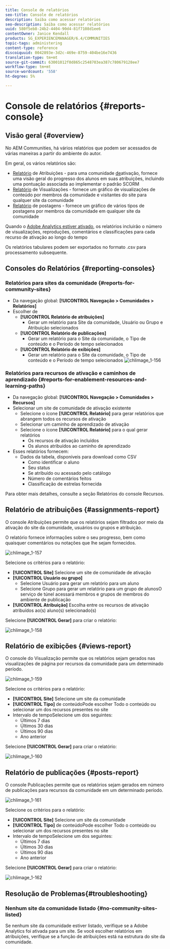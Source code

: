 ```yaml
---
title: Console de relatórios
seo-title: Console de relatórios
description: Saiba como acessar relatórios
seo-description: Saiba como acessar relatórios
uuid: 580f5eb8-24b2-4404-90d4-81f7108d1ee6
contentOwner: Janice Kendall
products: SG_EXPERIENCEMANAGER/6.4/COMMUNITIES
topic-tags: administering
content-type: reference
discoiquuid: 0042893e-3d2c-469e-8759-404be16e7436
translation-type: tm+mt
source-git-commit: 63001012f0d865c2548703ea387c780679128ee7
workflow-type: tm+mt
source-wordcount: '558'
ht-degree: 5%

---
```



# Console de relatórios {#reports-console}

## Visão geral {#overview}

No AEM Communities, há vários relatórios que podem ser acessados de várias maneiras a partir do ambiente do autor.

Em geral, os vários relatórios são:

* [Relatório](#assignments-report) de Atribuições - para uma comunidade [de](overview.md#enablement-community)ativação, fornece uma visão geral do progresso dos alunos em suas atribuições, incluindo uma pontuação associada ao implementar o padrão SCORM
* [Relatório](#views-report) de Visualizações - fornece um gráfico de visualizações de conteúdo por membros da comunidade e visitantes do site para qualquer site da comunidade
* [Relatório](#posts-report) de postagens - fornece um gráfico de vários tipos de postagens por membros da comunidade em qualquer site da comunidade

Quando o [Adobe Analytics estiver ativado](sites-console.md#analytics), os relatórios incluirão o número de visualizações, reproduções, comentários e classificações para cada recurso de ativação ao longo do tempo

Os relatórios tabulares podem ser exportados no formato .csv para processamento subsequente.

## Consoles do Relatórios {#reporting-consoles}

### Relatórios para sites da comunidade {#reports-for-community-sites}

* Da navegação global: **[!UICONTROL Navegação > Comunidades > Relatórios]**
* Escolher de
   * **[!UICONTROL Relatório de atribuições]**
      * Gerar um relatório para Site da comunidade, Usuário ou Grupo e Atribuição selecionados
   * **[!UICONTROL Relatório de publicações]**
      * Gerar um relatório para o Site da comunidade, o Tipo de conteúdo e o Período de tempo selecionados
   * **[!UICONTROL Relatório de exibições]**
      * Gerar um relatório para o Site da comunidade, o Tipo de conteúdo e o Período de tempo selecionados
         ![chlimage_1-156](assets/chlimage_1-156.png)

### Relatórios para recursos de ativação e caminhos de aprendizado {#reports-for-enablement-resources-and-learning-paths}

* Da navegação global: **[!UICONTROL Navegação > Comunidades > Recursos]**
* Selecionar um site de comunidade de ativação existente
   * Selecione o ícone **[!UICONTROL Relatório]** para gerar relatórios que abrangem todos os recursos de ativação
   * Selecionar um caminho de aprendizado de ativação
   * Selecione o ícone **[!UICONTROL Relatório]** para o qual gerar relatórios
      * Os recursos de ativação incluídos
      * Os alunos atribuídos ao caminho de aprendizado
* Esses relatórios fornecem:
   * Dados da tabela, disponíveis para download como CSV
      * Como identificar o aluno
      * Seu status
      * Se atribuído ou acessado pelo catálogo
      * Número de comentários feitos
      * Classificação de estrelas fornecida

Para obter mais detalhes, consulte a seção [](resources.md#report) Relatórios do console Recursos.

## Relatório de atribuições {#assignments-report}

O console Atribuições permite que os relatórios sejam filtrados por meio da ativação do site da comunidade, usuários ou grupos e atribuição.

O relatório fornece informações sobre o seu progresso, bem como quaisquer comentários ou notações que lhe sejam fornecidos.

![chlimage_1-157](assets/chlimage_1-157.png)

Selecione os critérios para o relatório:

* **[!UICONTROL Site]** Selecione um site de comunidade de ativação
* **[!UICONTROL Usuário ou grupo]**
   * Selecione Usuário para gerar um relatório para um aluno
   * Selecione Grupo para gerar um relatório para um grupo de alunosO serviço de túnel acessará membros e grupos de membros do ambiente de publicação
* **[!UICONTROL Atribuição]** Escolha entre os recursos de ativação atribuídos ao(s) aluno(s) selecionado(s)

Selecione **[!UICONTROL Gerar]** para criar o relatório:

![chlimage_1-158](assets/chlimage_1-158.png)

## Relatório de exibições {#views-report}

O console do Visualização permite que os relatórios sejam gerados nas visualizações de página por recursos da comunidade para um determinado período.

![chlimage_1-159](assets/chlimage_1-159.png)

Selecione os critérios para o relatório:

* **[!UICONTROL Site]** Selecione um site da comunidade
* **[!UICONTROL Tipo]** de conteúdoPode escolher Todo o conteúdo ou selecionar um dos recursos presentes no site
* Intervalo de tempoSelecione um dos seguintes:
   * Últimos 7 dias
   * Últimos 30 dias
   * Últimos 90 dias
   * Ano anterior

Selecione **[!UICONTROL Gerar]** para criar o relatório:

![chlimage_1-160](assets/chlimage_1-160.png)

## Relatório de publicações {#posts-report}

O console Publicações permite que os relatórios sejam gerados em número de publicações para recursos da comunidade em um determinado período.

![chlimage_1-161](assets/chlimage_1-161.png)

Selecione os critérios para o relatório:

* **[!UICONTROL Site]** Selecione um site da comunidade
* **[!UICONTROL Tipo]** de conteúdoPode escolher Todo o conteúdo ou selecionar um dos recursos presentes no site
* Intervalo de tempoSelecione um dos seguintes:
   * Últimos 7 dias
   * Últimos 30 dias
   * Últimos 90 dias
   * Ano anterior

Selecione **[!UICONTROL Gerar]** para criar o relatório:

![chlimage_1-162](assets/chlimage_1-162.png)

## Resolução de Problemas{#troubleshooting}

### Nenhum site da comunidade listado {#no-community-sites-listed}

Se nenhum site da comunidade estiver listado, verifique se a Adobe Analytics foi ativada para um site. Se você escolher relatórios em atribuições, verifique se a função de atribuições está na estrutura do site da comunidade.
